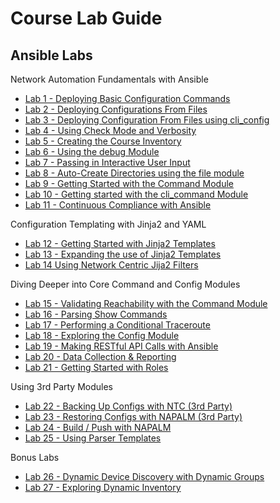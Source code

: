 # Course Lab Guide


## Ansible Labs


 Network Automation Fundamentals with Ansible 
- [Lab 1 - Deploying Basic Configuration Commands](labs/Network_Automation_Fundamentals_with_Ansible/Ansible_Lab_01_Deploy_Basic_Configs.md)
- [Lab 2 - Deploying Configurations From Files](labs/Network_Automation_Fundamentals_with_Ansible/Ansible_Lab_02_Deploy_Config_Files.md)
- [Lab 3 - Deploying Configuration From Files using cli_config](labs/Network_Automation_Fundamentals_with_Ansible/Ansible_Lab_03_CLI_Config.md)
- [Lab 4 - Using Check Mode and Verbosity](labs/Network_Automation_Fundamentals_with_Ansible/Ansible_Lab_04_Config_Verbosity_Check.md)
- [Lab 5 - Creating the Course Inventory](labs/Network_Automation_Fundamentals_with_Ansible/Ansible_Lab_05_Course_Inventory_File.md)
- [Lab 6 - Using the debug Module](labs/Network_Automation_Fundamentals_with_Ansible/Ansible_Lab_06_Debug_Module.md)
- [Lab 7 - Passing in Interactive User Input](labs/Network_Automation_Fundamentals_with_Ansible/Ansible_Lab_07_User_Input.md)
- [Lab 8 - Auto-Create Directories using the file module](labs/Network_Automation_Fundamentals_with_Ansible/Ansible_Lab_08_Auto_Create_Directories.md)
- [Lab 9 - Getting Started with the Command Module](labs/Network_Automation_Fundamentals_with_Ansible/Ansible_Lab_9_Core_Command_Module_01.md)
- [Lab 10 - Getting started with the cli_command Module](labs/Network_Automation_Fundamentals_with_Ansible/Ansible_Lab_10_Cli_Command_Module.md)
- [Lab 11 - Continuous Compliance with Ansible](labs/Network_Automation_Fundamentals_with_Ansible/Ansible_Lab_11_Core_Command_Compliance.md)

 Configuration Templating with Jinja2 and YAML
- [Lab 12 - Getting Started with Jinja2 Templates](labs/Configuration_Templating_with_Jinja2_and_YAML/Ansible_Lab_12_Jinja2_Config_Templates_01.md)
- [Lab 13 - Expanding the use of Jinja2 Templates](labs/Configuration_Templating_with_Jinja2_and_YAML/Ansible_Lab_13_Jinja2_Config_Templates_02.md)
- [Lab 14 Using Network Centric Jija2 Filters](labs/Configuration_Templating_with_Jinja2_and_YAML/Ansible_Lab_14_Using_Network_Centric_Jinja2_Filters.md)

 Diving Deeper into Core Command and Config Modules 
- [Lab 15 - Validating Reachability with the Command Module](labs/Diving_Deeper_into_Core_Command_and_Config_Modules/Ansible_Lab_15_Core_Command_Module_02.md)
- [Lab 16 - Parsing Show Commands](labs/Diving_Deeper_into_Core_Command_and_Config_Modules/Ansible_Lab_16_Parsing_Show_Commands.md)
- [Lab 17 - Performing a Conditional Traceroute](labs/Diving_Deeper_into_Core_Command_and_Config_Modules/Ansible_Lab_17_Parsing_Conditional_Traceroute.md)
- [Lab 18 - Exploring the Config Module](labs/Diving_Deeper_into_Core_Command_and_Config_Modules/Ansible_Lab_18_Using_the_Config_Module.md)
- [Lab 19 - Making RESTful API Calls with Ansible](labs/Diving_Deeper_into_Core_Command_and_Config_Modules/Ansible_Lab_19_Making_REST_API_Calls.md)
- [Lab 20 - Data Collection & Reporting](labs/Diving_Deeper_into_Core_Command_and_Config_Modules/Ansible_Lab_20_Data_Collection_Reporting.md)
- [Lab 21 - Getting Started with Roles](labs/Diving_Deeper_into_Core_Command_and_Config_Modules/Ansible_Lab_21_Creating_Ansible_Role.md)

 Using 3rd Party Modules 
- [Lab 22 - Backing Up Configs with NTC (3rd Party)](labs/Using_3rd_Party_Modules/Ansible_Lab_22_Backup_Configs.md)
- [Lab 23 - Restoring Configs with NAPALM (3rd Party)](labs/Using_3rd_Party_Modules/Ansible_Lab_23_Restore_Configs.md)
- [Lab 24 - Build / Push with NAPALM ](labs/Using_3rd_Party_Modules/Ansible_Lab_24_Build_Push.md)
- [Lab 25 - Using Parser Templates ](labs/Using_3rd_Party_Modules/Ansible_Lab_25_Parser_Templates.md)

 Bonus Labs 
- [Lab 26 - Dynamic Device Discovery with Dynamic Groups](labs/Bonus_Labs/Ansible_Lab_26_Device_Discovery_Dynamic_Groups.md)
- [Lab 27 - Exploring Dynamic Inventory](labs/Bonus_Labs/Ansible_Lab_27_Dynamic_Inventory.md)